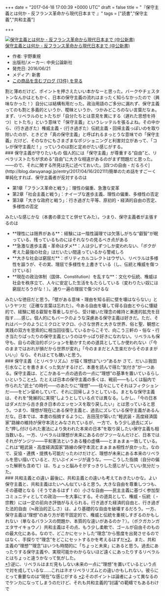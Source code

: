 
+++
date = "2017-04-18 17:00:39 +0000 UTC"
draft = false
title = "『保守主義とは何か - 反フランス革命から現代日本まで 』"
tags = ["読書","保守主義","共和主義"]

+++
<div class="hatena-asin-detail"><a href="http://www.amazon.co.jp/exec/obidos/ASIN/4121023781/bestylesnet-22/"><img src="https://images-fe.ssl-images-amazon.com/images/I/51fJAagU5qL._SL160_.jpg" class="hatena-asin-detail-image" alt="保守主義とは何か - 反フランス革命から現代日本まで (中公新書)" title="保守主義とは何か - 反フランス革命から現代日本まで (中公新書)"/></a><div class="hatena-asin-detail-info"><a href="http://www.amazon.co.jp/exec/obidos/ASIN/4121023781/bestylesnet-22/">保守主義とは何か - 反フランス革命から現代日本まで (中公新書)</a><ul><li><span class="hatena-asin-detail-label">作者:</span> 宇野重規</li><li><span class="hatena-asin-detail-label">出版社/メーカー:</span> 中央公論新社</li><li><span class="hatena-asin-detail-label">発売日:</span> 2016/06/21</li><li><span class="hatena-asin-detail-label">メディア:</span> 新書</li><li><a href="http://d.hatena.ne.jp/asin/4121023781/bestylesnet-22" target="_blank">この商品を含むブログ (13件) を見る</a></li></ul></div><div class="hatena-asin-detail-foot"></div></div>割と薄めだけど、ポイントを押さえたいい本かなーと思った。バークやチェスタトンなんかはともかく、日本の保守主義の流れはまったく知らなかったので（興味なかった！）自分には結構有用だった。政治用語のご多分に漏れず、保守主義ってのも割と多義的というか、曖昧というか、つかみどころのない言葉だなぁ。まず、リベラルのヒトたちが「自分たちとは意見を異にする（遅れた思想を持つ）ヒトたち」という意味で「保守主義」というレッテルを張るよね。その中から、（行き過ぎた）権威主義・（行き過ぎた）伝統主義・回帰主義っぽいのを取り除いたのが、ときどき「真の保守主義」と呼ばれるまっとうな意味での「保守主義」だけど、そのなかにもさまざまなポジショニングと利害対立があって、「コレが保守主義だ！」っていうのは割と定めがたい感じがする。

<div class="section">
    ### 保守主義が守りたいもの
    個人的には「保守主義」が尊重する“自由”と、リベラリストたちが求める“自由”に大きな相違があるのがまず問題だと思った。――ので、それに関する所見は先に述べておいた。[四つの自由 - だるろぐ](http://blog.daruyanagi.jp/entry/2017/04/16/202111)簡単のため話をすごーく単純化すれば、保守主義者が反対するのは

<ul>
<li>第1章「フランス革命と戦う」：理性の偏重、急激な変革</li>
<li>第2章「社会主義と戦う」：ナイーブな進歩主義、理性の偏重、多様性の否定</li>
<li>第3章「大きな政府と戦う」：行き過ぎた平等、原初的・経済的自由の否定、多様性の否定</li>
</ul>みたいな感じかな（本書の章立てと併せてみた）。つまり、保守主義者が主張するのは

<ul>
<li>**理性には限界がある**：経験には一階性論理では欠落しがちな“叡智”が眠っている、残っているものにはそれなりの見るべき点がある</li>
<li>**急激な進歩主義・革命はダメ**：人は少しずつしか変われない、「ボクが考えた最強の社会」はだいたい間違っているから警戒しろ</li>
<li>**大きな社会は窮屈だ**：ポリティカルコレクトはウザい、リベラルは多様性を謳うが、その実、理屈で多様性を上書きている（し、伝統と権威を傷つけている）</li>
<li>**現在の政治体制（国体、Constitution）を乱すな**：文化や伝統、権威は社会を秩序立て、人々に安定した生活をもたらしている（変わりたい奴には窮屈だろうがな！）。通り一遍の理屈で傷つけるな</li>
</ul>みたいな徳目だと思う。「壁がある意味・理由を知る前に壁を壊はならない」というヤツだ（正確な言葉は忘れた）。今ある自由を壊して得る自由とやらに懐疑的で、経験に眠る叡智を尊重しながら、受け継いだ理念の維持と漸進的拡充を目指す……感じ。個人的にもバークのような深慮ある保守主義は好きだ。ただ、それはバークのようにミクロとマクロ、小さな世界と大きな世界、俗と聖、観想と実践の双方を思索的に相当回往復しているからこそで、向こう三軒の・俗な・行き当たりばったりの保守主義というのはやっぱり好きになれない。リベラルも保守も、自らの政治的ポジションを動かすための道具としてしか使われない（「今のままではおれが損だから世界が変れ」「今のままだと人生楽だからそのままがいい」）なら、それはとても醜いと思う。

</div>
<div class="section">
    ### 保守主義（とリベラリズム）が描く理想は“いつ”あるか
    さて、だいぶ我田引水なことを書きまくった気がするけど、本書を読んで得た“気付き”が一つある。保守主義は、どこかある一点の過去の一点に“理想”の基準を置いているらしいということ<a href="#f-b49faeeb" name="fn-b49faeeb" title="逆に、リベラルはまだ見もしない未来の一点に“理想”を置いているという点で対を成しているな……これはネオリベラリズムとの違いかもしれない。彼らにとって重要なのは“現在”な感じがする">*1</a>。たとえば日本の保守主義の多くは、戦前――もしくは脳内で作られた“武士”の時代――のあたりに“理想”――往々にしてそれはフィクションだ――をピン留めしていて、それに回帰しようとしている。まともな保守主義は、それを“発展的に実現”しようとしている点では異なる。しかし、「今の日本はダメだから古き良き日本のエッセンスを取り戻したい」とは思っていると思う。つまり、理想が現在にある保守主義と、過去にズレている保守主義があるんだな。日本では、本書の指摘するように、吉田茂が築いた“軽武装・高度経済国家”路線の維持が保守本流とみなされているが、一方で、もう少し過去にズレた“押し付けられた憲法により失われた本来の日本”を取り戻したい保守主義も相当数いる。一方、リベラルは理想が未来にあるのがフツーなんだけど、日本ではそれがゲンジツ――平和憲法というある種の虚構――とまぁまぁ一致している。これは“軽武装・高度経済国家”路線の保守本流とまぁまぁ相性が良かった。なので、妥協・連携・提携も可能だったわけだけど、理想が未来にある本来のリベラルを思い描いていると、だいぶイメージが違うな。――こうした指摘（自分の偏った解釈も含めて）は、ちょっと脳みそがすっきりした感じがしていい気分だった。

</div>
<div class="section">
    ### 共和主義との違い
    最後に、共和主義との違いも考えておきたいかな。よい保守主義と、共和主義はたいへん似ていると思う。大きな自由を尊重しつつも、その基礎となる（そうであるはず！の）小さな自由――民主主義に基づく参加型コミュニティとしての政治――を大事にする。その道具として、権威・伝統（・宗教）には一定の前向き評価が与えられる。行き過ぎた経済的自由と、行き過ぎた法的自由（≒政治的正しさ）は、より基礎的な自由を破壊するだろう。一方、保守主義は“理想”のあり方が若干固定的で、権威と伝統を重視しすぎるのかもしれない（単なるバランスの問題か、本質的な違いがあるのか？）。（ボクガカンガエタサイキョウノ）共和主義はその点、もう少し柔軟で、ゴールが自由そのものの最大化にある。なので、どこかにセットした“理念”から態度を出発させるのではなく、手探りで“理念”をどこにセットするかを考えるはずだ<a href="#f-518c6f13" name="fn-518c6f13" title="そのポイントは論者によって異なるのでケンカになってしまうのだけど、それも共和主義的“討議”の範疇でもあるわけで">*2</a>。また、共和主義の“理想”“理念”はいつも時間的に「ちょっと未来」にあると思う。過去にあったりする保守主義や、実現可能かわからないほど遠くにあったりするリベラルとはちょっと違うかなって気がした。

</div><div class="footnote">
<a href="#fn-b49faeeb" name="f-b49faeeb" class="footnote-number">*1</a><span class="footnote-delimiter">:</span><span class="footnote-text">逆に、リベラルはまだ見もしない未来の一点に“理想”を置いているという点で対を成しているな……これはネオリベラリズムとの違いかもしれない。彼らにとって重要なのは“現在”な感じがする</span>
<a href="#fn-518c6f13" name="f-518c6f13" class="footnote-number">*2</a><span class="footnote-delimiter">:</span><span class="footnote-text">そのポイントは論者によって異なるのでケンカになってしまうのだけど、それも共和主義的“討議”の範疇でもあるわけで</span>
</div>

